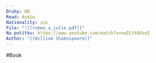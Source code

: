 ```yaml
---
Druhy: DR
Read: Audio
Nationality: 🇬🇧
File: "![[romeo_a_julie.pdf]]"
Na potítku: https://www.youtube.com/watch?v=eqILtkQ4seI
Author: "[[William Shakespeare]]"
---
```

#Book

